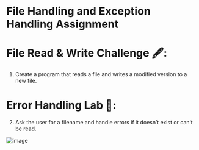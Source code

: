 # File Handling and Exception Handling Assignment

# File Read & Write Challenge 🖋️: 

1. Create a program that reads a file and writes a modified version to a new file.
# Error Handling Lab 🧪: 

2. Ask the user for a filename and handle errors if it doesn’t exist or can’t be read.

![image](https://github.com/user-attachments/assets/df5f1b2b-1e50-4a81-944c-855bb564921a)
